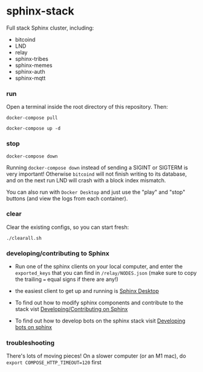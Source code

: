 # sphinx-stack

Full stack Sphinx cluster, including:

- bitcoind
- LND
- relay
- sphinx-tribes
- sphinx-memes
- sphinx-auth
- sphinx-mqtt

### run

Open a terminal inside the root directory of this repository. Then:

`docker-compose pull`

`docker-compose up -d`

### stop

`docker-compose down`

Running `docker-compose down` instead of sending a SIGINT or SIGTERM is very important! Otherwise `bitcoind` will not finish writing to its database, and on the next run LND will crash with a block index mismatch.

You can also run with `Docker Desktop` and just use the "play" and "stop" buttons (and view the logs from each container).

### clear

Clear the existing configs, so you can start fresh:

`./clearall.sh`

### developing/contributing to Sphinx

- Run one of the sphinx clients on your local computer, and enter the `exported_keys` that you can find in `/relay/NODES.json` (make sure to copy the trailing `=` equal signs if there are any!)
- the easiest client to get up and running is [Sphinx Desktop](https://github.com/stakwork/sphinx-win-linux-desktop)
- To find out how to modify sphinx components and contribute to the stack vist [Developing/Contributing on Sphinx](https://github.com/stakwork/sphinx-stack/blob/master/docs/developingOnSphinx.md)

- To find out how to develop bots on the sphinx stack visit [Developing bots on sphinx](https://github.com/stakwork/sphinx-stack/blob/master/docs/bots.md)

### troubleshooting

There's lots of moving pieces! On a slower computer (or an M1 mac), do `export COMPOSE_HTTP_TIMEOUT=120` first
